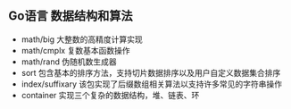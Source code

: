 ## Go语言 数据结构和算法

- math/big 大整数的高精度计算实现
- math/cmplx 复数基本函数操作
- math/rand 伪随机数生成器
- sort 包含基本的排序方法，支持切片数据排序以及用户自定义数据集合排序
- index/suffixary 该包实现了后缀数组相关算法以支持许多常见的字符串操作
- container 实现三个复杂的数据结构，堆、链表、环